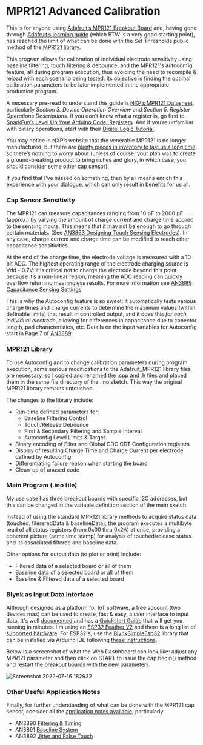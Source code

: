 # MPR121 Advanced Calibration
This is for anyone using [Adafruit’s MPR121 Breakout Board](https://www.adafruit.com/product/1982) and, having gone through [Adafruit’s learning guide](https://learn.adafruit.com/adafruit-mpr121-12-key-capacitive-touch-sensor-breakout-tutorial) (which BTW is a very good starting point), has reached the limit of what can be done with the Set Thresholds public method of the [MPR121 library](https://github.com/adafruit/Adafruit_MPR121).

This program allows for calibration of individual electrode sensitivity using baseline filtering, touch filtering & debounce, and the MPR121's autoconfig feature, all during program execution, thus avoiding the need to recompile & reload with each scenario being tested. Its objective is finding the optimal calibration parameters to be later implemented in the appropriate production program.

A necessary pre-read to understand this guide is [NXP’s MPR121 Datasheet](https://www.nxp.com/docs/en/data-sheet/MPR121.pdf), particularly *Section 3. Device Operation Overview* and *Section 5. Register Operations Descriptions*. If you don’t know what a register is, go first to  [SparkFun’s Level Up Your Arduino Code: Registers](https://www.youtube.com/watch?v=6q1yEb_ukw8). And if you’re unfamiliar with binary operations, start with their [Digital Logic Tutorial]( https://learn.sparkfun.com/tutorials/digital-logic). 

You may notice in NXP’s website that the venerable MPR121 is no longer manufactured, but there are [plenty pieces in inventory to last us a long time]( https://www.arrow.com/en/products/mpr121qr2/resurgent-semiconductor-llc), so there’s nothing to worry about (unless of course, your plan was to create a ground-breaking product to bring riches and glory, in which case, you should consider some other cap sensor).

If you find that I’ve missed on something, then by all means enrich this experience with your dialogue, which can only result in benefits for us all.

### Cap Sensor Sensitivity ###
The MPR121 can measure capacitances ranging from 10 pF to 2000 pF (approx.) by varying the amount of charge current and charge time applied to the sensing inputs. This means that it may not be enough to go through certain materials. (See [AN3863 Designing Touch Sensing Electrodes](https://www.nxp.com/docs/en/application-note/AN3863.pdf)). In any case, charge current and charge time can be modified to reach other capacitance sensitivities.

At the end of the charge time, the electrode voltage is measured with a 10 bit ADC. The highest operating range of the electrode charging source is Vdd - 0.7V: it is critical not to charge the electrode beyond this point because it’s a non-linear region, meaning the ADC reading can quickly overflow returning meaningless results. For more information see [AN3889 Capacitance Sensing Settings](https://www.nxp.com/docs/en/application-note/AN3889.pdf).

This is why the Autoconfig feature is so sweet: it automatically tests various charge times and charge currents to determine the maximum values (within definable limits) that result in controlled output, and it does this *for each individual electrode*, allowing for differences in capacitance due to conector length, pad characteristics, etc.  Details on the input variables for Autoconfig start in Page 7 of [AN3889](https://www.nxp.com/docs/en/application-note/AN3889.pdf).

### MPR121 Library ###
To use Autoconfig and to change calibration parameters during program execution, some serious modifications to the Adafruit_MPR121 library files are necessary, so I copied and renamed the .cpp and .h files and placed them in the same file directory of the .ino sketch. This way the original MPR121 library remains untouched.

The changes to the library include:
* Run-time defined parameters for:
  * Baseline Filtering Control
  * Touch/Release Debounce
  * First & Secondary Filtering and Sample Interval
  * Autoconfig Level Limits & Target
* Binary encoding of Filter and Global CDC CDT Configuration registers
* Display of resulting Charge Time and Charge Current per electrode defined by Autoconfig
* Differentiating failure reason when starting the board
* Clean-up of unused code

### Main Program (.ino file) ###
My use case has three breakout boards with specific I2C addresses, but this can be changed in the variable definition section of the main sketch.

Instead of using the standard MPR121 library methods to acquire status data (touched, filereredData & baselineData), the program executes a multibyte read of all status registers (from 0x00 thru 0x2A) at once, providing a coherent picture (same time stamp) for analysis of touched/release status and its associated filtered and baseline data.

Other options for output data (to plot or print) include:
* Filtered data of a selected board or all of them
* Baseline data of a selected board or all of them
* Baseline & Filtered data of a selected board

### Blynk as Input Data Interface ###
Although designed as a platform for IoT software, a free account (two devices max) can be used to create, fast & easy, a user interface to input data. It's well [documented](https://docs.blynk.io/en/) and has a [Quickstart Guide](https://docs.blynk.io/en/getting-started/what-do-i-need-to-blynk) that will get you running in minutes. I'm using an [ESP32 Feather V2](https://www.adafruit.com/product/5400) and there is a long list of [supported hardware](https://github.com/blynkkk/blynkkk.github.io/blob/master/SupportedHardware.md). For ESP32's, use the [BlynkSimpleEsp32](https://github.com/blynkkk/blynk-library/blob/888a81dd84ec8bab19d8652654d03c58aa12646b/src/BlynkSimpleEsp32.h) library that can be installed via Arduino IDE following [these instructions](https://docs.blynk.io/en/blynk.edgent-firmware-api/installation/what-do-i-need-to-blynk).

Below is a screenshot of what the Web Dasbhboard can look like: adjust any MPR121 parameter and then click on START to issue the cap.begin() method and restart the breakout boards with the new parameters.

![Screenshot 2022-07-16 182932](https://user-images.githubusercontent.com/33431200/179375026-d2b4b2d4-7a97-4b32-a04d-ed7c14d7b3f9.jpg)


### Other Useful Application Notes ###
Finally, for further understanding of what can be done with the MPR121 cap sensor, consider all the [application notes available](https://www.nxp.com/products/no-longer-manufactured/proximity-capacitive-touch-sensor-controller:MPR121), particularly:
* AN3890 [Filtering & Timing](https://www.nxp.com/docs/en/application-note/AN3890.pdf)
* AN3891 [Baseline System](https://www.nxp.com/docs/en/application-note/AN3891.pdf)
* AN3892 [Jitter and False Touch](https://www.nxp.com/docs/en/application-note/AN3892.pdf)


